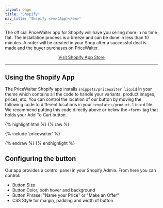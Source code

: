 ```yaml
---
layout: page
title: "Shopify"
nav_title: "Shopify <em>(App)</em>"
---
```


The official PriceWaiter app for Shopify will have you selling more in no time flat. The installation process is a breeze and can be done in less than 10 minutes.  A order will be created in your Shop after a successful deal is made and the buyer purchases on PriceWaiter.

<center>
    <a class="btn btn-primary btn-outline btn-lg" href="https://apps.shopify.com/pricewaiter-name-your-price" target="_blank">Visit Shopify App Store</a>
</center>

* * *

## Using the Shopify App

The PriceWaiter Shopify app installs `snippets/pricewaiter.liquid` in your theme which contains all the code to handle your variants, product images, prices, etc. You can control the location of our button by moving the following code to different locations in your `templates/product.liquid` file. We recommend putting this code directly above or below the `<form>` tag that holds your Add To Cart button.

{% highlight html %}
{% raw %}
<!-- Begin PriceWaiter Widget Button -->
{% include 'pricewaiter' %}
<!-- End PriceWaiter Widget Button -->
{% endraw %}
{% endhighlight %}

## Configuring the button

Our app provides a control panel in your Shopify Admin. From here you can control:

* Button Size
* Button Color, both hover and background
* Button Phrase: "Name your Price" or "Make an Offer"
* CSS Style for margin, padding and width of button
